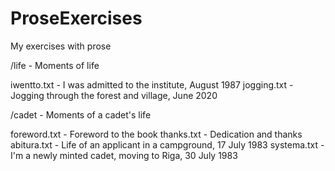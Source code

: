 # ProseExercises
My exercises with prose

/life - Moments of life

  iwentto.txt - I was admitted to the institute, August 1987
  jogging.txt - Jogging through the forest and village, June 2020

/cadet - Moments of a cadet's life

  foreword.txt - Foreword to the book
  thanks.txt - Dedication and thanks
  abitura.txt - Life of an applicant in a campground, 17 July 1983
  systema.txt - I'm a newly minted cadet, moving to Riga, 30 July 1983
